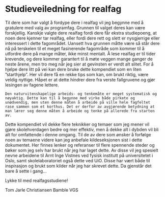 # Studieveiledning for realfag

Til dere som har valgt å fordype dere i realfag vil jeg begynne med å gratulere med valg av programfag. Grunnen til valget deres kan være forskjellig. Kanskje valgte dere realfag fordi dere får ekstra studiepoeng, at noen dere kjenner tar realfag, eller fordi dere rett og slett er nysgjerrige eller interessert i dette fagområdet. Uansett hva grunnen måtte være så står dere nå på terskelen til et meget fasinerende fagområde som kommer til å utfordre dere på mange måter, ikke minst mentalt. Å lese realfag er til tider krevende, og dere kommer garantert til å møte veggen mange ganger de neste årene, men tro meg når jeg sier at gevinsten er verdt alt slitet. For å hjelpe dere litt på vei kan dere bruke dette kompendiet som en liten ”starthjelp”. Her vil dere få en rekke tips som kan, om brukt riktig, være veldig nyttige. Håpet er at dette hindrer dere fra verste fallgruvene og gjør lesingen av fagene lettere.

```{admonition} Om naturvitenskap
Den naturvitenskapelige arbeids- og tenkemåte er meget systematisk og nøyaktig. Dette kan til å begynne med virke både pirkete og unødvendig, men uten denne måten å arbeide på ville hele fagfeltet rase sammen som et korthus. Det er derfor av avgjørende betydning at man lærer seg denne måten å arbeide og tenke på allerede fra starten av.
```

Dette kompendiet vil dekke flere teknikker og temaer som jeg mener vil gjøre skolehverdagen bedre og mer effektiv, men å dekke alt i dybden vil bli alt for omfattende i denne omgang. Til de av dere som ønsker å forfølge noen av temaene videre kan jeg anbefale kildeseksjonen sist i dette dokumentet. Her finnes lenker og referanser til flere spennende steder og bøker som jeg selv har brukt når jeg har laget dette. Av disse vil jeg spesielt nevne arbeidene til Arnt Inge Vistnes ved fysisk institutt på universitetet i Oslo, samt skolelaboratoriet også dette ved UiO. Disse har vært både til inspirasjon og brukt som kilder når jeg har skrevet dette. Da gjenstår det bare å sette i gang...

Lykke til med realfagsstudiene!

Tom Jarle Christiansen
Bamble VGS